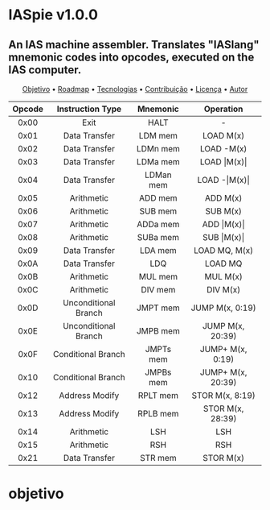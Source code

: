 # IASpie v1.0.0
## An IAS machine assembler. Translates "IASlang" mnemonic codes into opcodes, executed on the IAS computer.

<p align="center">
 <a href="#objetivo">Objetivo</a> •
 <a href="#roadmap">Roadmap</a> • 
 <a href="#tecnologias">Tecnologias</a> • 
 <a href="#contribuicao">Contribuição</a> • 
 <a href="#licenc-a">Licença</a> • 
 <a href="#autor">Autor</a>
</p>



| Opcode | Instruction Type | Mnemonic | Operation |
| :---: | :---: | :---: | :---: |
| 0x00 | Exit | HALT | - |
| 0x01 | Data Transfer | LDM mem | LOAD M(x) |
| 0x02 | Data Transfer | LDMn mem | LOAD -M(x) |
| 0x03 | Data Transfer | LDMa mem | LOAD \|M(x)\| |
| 0x04 | Data Transfer | LDMan mem | LOAD -\|M(x)\| |
| 0x05 | Arithmetic | ADD mem | ADD M(x) |
| 0x06 | Arithmetic | SUB mem | SUB M(x) |
| 0x07 | Arithmetic | ADDa mem | ADD \|M(x)\| |
| 0x08 | Arithmetic | SUBa mem | SUB \|M(x)\| |
| 0x09 | Data Transfer | LDA mem | LOAD MQ, M(x) |
| 0x0A | Data Transfer | LDQ | LOAD MQ |
| 0x0B | Arithmetic | MUL mem | MUL M(x) |
| 0x0C | Arithmetic | DIV mem | DIV M(x) |
| 0x0D | Unconditional Branch | JMPT mem | JUMP M(x, 0:19) |
| 0x0E | Unconditional Branch | JMPB mem | JUMP M(x, 20:39) |
| 0x0F | Conditional Branch | JMPTs mem | JUMP+ M(x, 0:19) |
| 0x10 | Conditional Branch | JMPBs mem | JUMP+ M(x, 20:39) |
| 0x12 | Address Modify | RPLT mem | STOR M(x, 8:19) |
| 0x13 | Address Modify | RPLB mem | STOR M(x, 28:39) |
| 0x14 | Arithmetic | LSH | LSH |
| 0x15 | Arithmetic | RSH | RSH |
| 0x21 | Data Transfer | STR mem | STOR M(x) |

# objetivo

